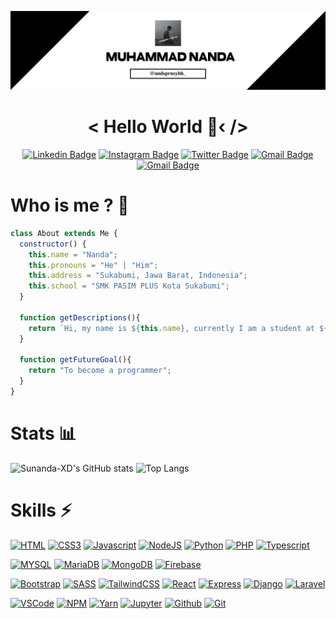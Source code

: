 ![Header image](https://raw.githubusercontent.com/Sunanda-XD/Sunanda-XD/main/banner-picsay.jpg)

<div align="center">

# < Hello World 👋‹ />

[![Linkedin Badge](https://img.shields.io/badge/LinkedIn-0077B5?style=for-the-badge&logo=linkedin&logoColor=white)](https://www.linkedin.com/in/nanda-b41a15231/)
[![Instagram Badge](https://img.shields.io/badge/Instagram-E4405F?style=for-the-badge&logo=instagram&logoColor=white)](https://www.instagram.com/nndsprnsyhh_/)
[![Twitter Badge](https://img.shields.io/badge/Twitter-1DA1F2?style=for-the-badge&logo=twitter&logoColor=white)](https://www.twitter.com/SunandaArief/)
[![Gmail Badge](https://img.shields.io/badge/EMAIL-FE7A16?style=for-the-badge&logo=gmail&logoColor=white)](mailto:afrizalsidiq15@gmail.com)
[![Gmail Badge](https://img.shields.io/badge/GitHub_Gist-100000?style=for-the-badge&logo=github&logoColor=white)](https://gist.github.com/Sunanda-XD)

</div>

# Who is me ? 🤨

```javascript
class About extends Me {
  constructor() {
    this.name = "Nanda";
    this.pronouns = "He" | "Him";
    this.address = "Sukabumi, Jawa Barat, Indonesia";
    this.school = "SMK PASIM PLUS Kota Sukabumi";
  }

  function getDescriptions(){
    return `Hi, my name is ${this.name}, currently I am a student at ${this.school}. I really enjoy when writing code, because it's like playing a game`;
  }

  function getFutureGoal(){
    return "To become a programmer";
  }
}
```

# Stats  📊

![Sunanda-XD's GitHub stats](https://github-readme-stats.vercel.app/api?username=Sunanda-XD&show_icons=true&theme=graywhite)
![Top Langs](https://github-readme-stats.vercel.app/api/top-langs/?username=Sunanda-XD&layout=compact)

# Skills ⚡

[![HTML](https://img.shields.io/badge/HTML5-E34F26?style=for-the-badge&logo=html5&logoColor=white)](https://developer.mozilla.org/en-US/docs/Web/HTML)
[![CSS3](https://img.shields.io/badge/CSS3-1572B6?style=for-the-badge&logo=css3&logoColor=white)](https://developer.mozilla.org/en-US/docs/Web/CSS)
[![Javascript](https://img.shields.io/badge/JavaScript-323330?style=for-the-badge&logo=javascript&logoColor=F7DF1E)](https://developer.mozilla.org/en-US/docs/Web/JavaScript)
[![NodeJS](https://img.shields.io/badge/Node.js-339933?style=for-the-badge&logo=nodedotjs&logoColor=white)](https://nodejs.org)
[![Python](https://img.shields.io/badge/Python-FFD43B?style=for-the-badge&logo=python&logoColor=darkgreen)](https://python.org)
[![PHP](https://img.shields.io/badge/PHP-777BB4?style=for-the-badge&logo=php&logoColor=white)](https://php.net)
[![Typescript](https://img.shields.io/badge/TypeScript-007ACC?style=for-the-badge&logo=typescript&logoColor=white)](https://typescriptlang.org)

[![MYSQL](https://img.shields.io/badge/MySQL-00000F?style=for-the-badge&logo=mysql&logoColor=white)](https://mysql.com)
[![MariaDB](https://img.shields.io/badge/MariaDB-003545?style=for-the-badge&logo=mariadb&logoColor=white)](https://mariadb.org)
[![MongoDB](https://img.shields.io/badge/MongoDB-white?style=for-the-badge&logo=mongodb&logoColor=4EA94B)](https://mongodb.com)
[![Firebase](https://img.shields.io/badge/Firebase-ffcc2f?style=for-the-badge&logo=firebase&logoColor=f59f2c)](https://firebase.google.com/)

[![Bootstrap](https://img.shields.io/badge/Bootstrap-563D7C?style=for-the-badge&logo=bootstrap&logoColor=white)](https://getbootstrap.com)
[![SASS](https://img.shields.io/badge/Sass-CC6699?style=for-the-badge&logo=sass&logoColor=white)](https://sass-lang.com)
[![TailwindCSS](https://img.shields.io/badge/Tailwind_CSS-38B2AC?style=for-the-badge&logo=tailwind-css&logoColor=white)](https://tailwindcss.com)
[![React](https://img.shields.io/badge/React-20232A?style=for-the-badge&logo=react&logoColor=61DAFB)](https://reactjs.org)
[![Express](https://img.shields.io/badge/Express.js-000000?style=for-the-badge&logo=express&logoColor=white)](https://expressjs.com)
[![Django](https://img.shields.io/badge/Django-092E20?style=for-the-badge&logo=django&logoColor=green)](https://djangoproject.com)
[![Laravel](https://img.shields.io/badge/Laravel-FF2D20?style=for-the-badge&logo=laravel&logoColor=white)](https://laravel.com)

[![VSCode](https://img.shields.io/badge/Visual_Studio_Code-0078D4?style=for-the-badge&logo=visual%20studio%20code&logoColor=white)](https://code.visualstudio.com)
[![NPM](https://img.shields.io/badge/npm-CB3837?style=for-the-badge&logo=npm&logoColor=white)](https://npmjs.com)
[![Yarn](https://img.shields.io/badge/Yarn-2C8EBB?style=for-the-badge&logo=yarn&logoColor=white)](https://yarnpkg.com)
[![Jupyter](https://img.shields.io/badge/Jupyter-F37626.svg?&style=for-the-badge&logo=Jupyter&logoColor=white)](https://jupyter.org)
[![Github](https://img.shields.io/badge/GitHub-100000?style=for-the-badge&logo=github&logoColor=white)](https://github.com)
[![Git](https://img.shields.io/badge/Git-white?style=for-the-badge&logo=git&logoColor=red)](https://git-scm.com)
